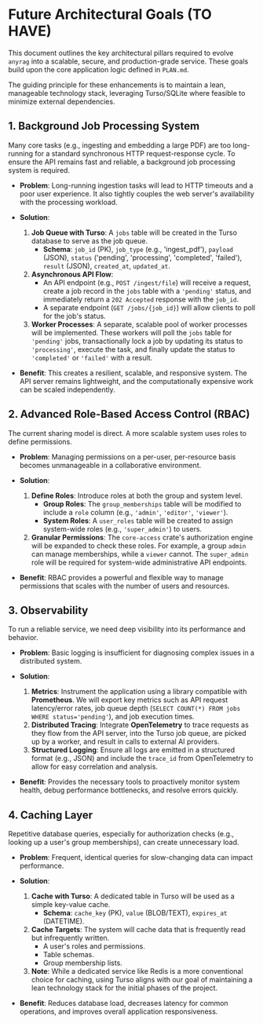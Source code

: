 # Future Architectural Goals (TO HAVE)

This document outlines the key architectural pillars required to evolve `anyrag` into a scalable, secure, and production-grade service. These goals build upon the core application logic defined in `PLAN.md`.

The guiding principle for these enhancements is to maintain a lean, manageable technology stack, leveraging Turso/SQLite where feasible to minimize external dependencies.

## 1. Background Job Processing System

Many core tasks (e.g., ingesting and embedding a large PDF) are too long-running for a standard synchronous HTTP request-response cycle. To ensure the API remains fast and reliable, a background job processing system is required.

-   **Problem**: Long-running ingestion tasks will lead to HTTP timeouts and a poor user experience. It also tightly couples the web server's availability with the processing workload.
-   **Solution**:
    1.  **Job Queue with Turso**: A `jobs` table will be created in the Turso database to serve as the job queue.
        -   **Schema**: `job_id` (PK), `job_type` (e.g., 'ingest_pdf'), `payload` (JSON), `status` ('pending', 'processing', 'completed', 'failed'), `result` (JSON), `created_at`, `updated_at`.
    2.  **Asynchronous API Flow**:
        -   An API endpoint (e.g., `POST /ingest/file`) will receive a request, create a job record in the `jobs` table with a `'pending'` status, and immediately return a `202 Accepted` response with the `job_id`.
        -   A separate endpoint (`GET /jobs/{job_id}`) will allow clients to poll for the job's status.
    3.  **Worker Processes**: A separate, scalable pool of worker processes will be implemented. These workers will poll the `jobs` table for `'pending'` jobs, transactionally lock a job by updating its status to `'processing'`, execute the task, and finally update the status to `'completed'` or `'failed'` with a result.

-   **Benefit**: This creates a resilient, scalable, and responsive system. The API server remains lightweight, and the computationally expensive work can be scaled independently.

## 2. Advanced Role-Based Access Control (RBAC)

The current sharing model is direct. A more scalable system uses roles to define permissions.

-   **Problem**: Managing permissions on a per-user, per-resource basis becomes unmanageable in a collaborative environment.
-   **Solution**:
    1.  **Define Roles**: Introduce roles at both the group and system level.
        -   **Group Roles**: The `group_memberships` table will be modified to include a `role` column (e.g., `'admin'`, `'editor'`, `'viewer'`).
        -   **System Roles**: A `user_roles` table will be created to assign system-wide roles (e.g., `'super_admin'`) to users.
    2.  **Granular Permissions**: The `core-access` crate's authorization engine will be expanded to check these roles. For example, a group `admin` can manage memberships, while a `viewer` cannot. The `super_admin` role will be required for system-wide administrative API endpoints.

-   **Benefit**: RBAC provides a powerful and flexible way to manage permissions that scales with the number of users and resources.

## 3. Observability

To run a reliable service, we need deep visibility into its performance and behavior.

-   **Problem**: Basic logging is insufficient for diagnosing complex issues in a distributed system.
-   **Solution**:
    1.  **Metrics**: Instrument the application using a library compatible with **Prometheus**. We will export key metrics such as API request latency/error rates, job queue depth (`SELECT COUNT(*) FROM jobs WHERE status='pending'`), and job execution times.
    2.  **Distributed Tracing**: Integrate **OpenTelemetry** to trace requests as they flow from the API server, into the Turso job queue, are picked up by a worker, and result in calls to external AI providers.
    3.  **Structured Logging**: Ensure all logs are emitted in a structured format (e.g., JSON) and include the `trace_id` from OpenTelemetry to allow for easy correlation and analysis.

-   **Benefit**: Provides the necessary tools to proactively monitor system health, debug performance bottlenecks, and resolve errors quickly.

## 4. Caching Layer

Repetitive database queries, especially for authorization checks (e.g., looking up a user's group memberships), can create unnecessary load.

-   **Problem**: Frequent, identical queries for slow-changing data can impact performance.
-   **Solution**:
    1.  **Cache with Turso**: A dedicated table in Turso will be used as a simple key-value cache.
        -   **Schema**: `cache_key` (PK), `value` (BLOB/TEXT), `expires_at` (DATETIME).
    2.  **Cache Targets**: The system will cache data that is frequently read but infrequently written.
        -   A user's roles and permissions.
        -   Table schemas.
        -   Group membership lists.
    3.  **Note**: While a dedicated service like Redis is a more conventional choice for caching, using Turso aligns with our goal of maintaining a lean technology stack for the initial phases of the project.

-   **Benefit**: Reduces database load, decreases latency for common operations, and improves overall application responsiveness.